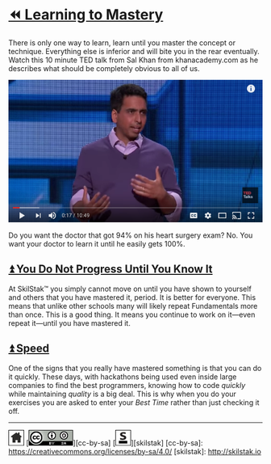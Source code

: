 # [⏪ Learning to Mastery](/README.md)

There is only one way to learn, learn until you master the concept or
technique. Everything else is inferior and will bite you in the rear
eventually. Watch this 10 minute TED talk from Sal Khan from
khanacademy.com as he describes what should be completely obvious to
all of us.

[![](/assets/khan.png)](https://youtu.be/-MTRxRO5SRA)

Do you want the doctor that got 94% on his heart surgery exam? No. You
want your doctor to learn it until he easily gets 100%.

## [⏫ You Do Not Progress Until You Know It](#)

At SkilStak™ you simply cannot move on until you have shown to
yourself and others that you have mastered it, period. It is better
for everyone. This means that unlike other schools many will likely
repeat Fundamentals more than once. This is a good thing. It means you
continue to work on it—even repeat it—until you have mastered it.

## [⏫ Speed](#)

One of the signs that you really have mastered something is that you
can do it quickly. These days, with hackathons being used even inside
large companies to find the best programmers, knowing how to code
*quickly* while maintaining *quality* is a big deal. This is why when
you do your exercises you are asked to enter your *Best Time* rather
than just checking it off.

---
[![home](/assets/home-bw.png)](/README.md)
[![cc-by-sa](/assets/cc-by-sa.png)][cc-by-sa]
[![skilstak](/assets/skilstak-logo-bw.png)][skilstak]
[cc-by-sa]: https://creativecommons.org/licenses/by-sa/4.0/
[skilstak]: http://skilstak.io

